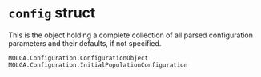 # `config` struct

This is the object holding a complete collection of all parsed configuration parameters and their defaults, if not specified.

```@docs; canonical=false
MOLGA.Configuration.ConfigurationObject
MOLGA.Configuration.InitialPopulationConfiguration
```
